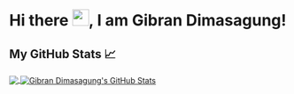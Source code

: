 # Hi there <img src="https://raw.githubusercontent.com/MartinHeinz/MartinHeinz/master/wave.gif" width="30px">, I am Gibran Dimasagung!

## My GitHub Stats &#x1f4c8;

<a href="https://github.com/gibrandev/gibrandev">
  <img align="center" src="https://github-readme-stats.vercel.app/api/top-langs/?username=gibrandev&title_color=ffffff&text_color=c9cacc&icon_color=2bbc8a&bg_color=1d1f21" />
</a>
<a href="https://github.com/gibrandev/gibrandev">
  <img align="center" src="https://github-readme-stats.vercel.app/api?username=gibrandev&show_icons=true&line_height=27&count_private=true&title_color=ffffff&text_color=c9cacc&icon_color=2bbc8a&bg_color=1d1f21" alt="Gibran Dimasagung's GitHub Stats" />
</a>

<!--
**catalinpit/catalinpit** is a ✨ _special_ ✨ repository because its `README.md` (this file) appears on your GitHub profile.

Here are some ideas to get you started:

- 🔭 I’m currently working on ...
- 🌱 I’m currently learning ...
- 👯 I’m looking to collaborate on ...
- 🤔 I’m looking for help with ...
- 💬 Ask me about ...
- 📫 How to reach me: ...
- 😄 Pronouns: ...
- ⚡ Fun fact: ...
-->
